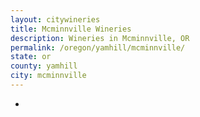 ```yaml
---
layout: citywineries
title: Mcminnville Wineries
description: Wineries in Mcminnville, OR
permalink: /oregon/yamhill/mcminnville/
state: or
county: yamhill
city: mcminnville
---
```

-
